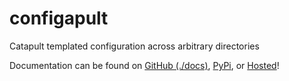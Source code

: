# configapult

Catapult templated configuration across arbitrary directories

Documentation can be found on [GitHub (./docs)](./docs), [PyPi](https://pypi.org/project/configapult/), or [Hosted](https://configapult.kyleking.me/)!
